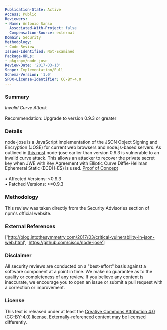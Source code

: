 ```yaml
---
Publication-State: Active
Access: Public
Reviewers:
- Name: Antonio Sanso
  Associated-With-Project: false
  Compensation-Source: external
Domain: Security
Methodology:
- Code-Review
Issues-Identified: Not-Examined
Package-URLs:
- pkg:npm/node-jose
Review-Date: '2017-03-13'
Scope: Implementation/Full
Schema-Version: '1.0'
SPDX-License-Identifier: CC-BY-4.0
---
```

### Summary
*Invalid Curve Attack*<br><br>Recommendation: Upgrade to version 0.9.3 or greater
### Details
node-jose is a JavaScript implementation of the JSON Object Signing and Encryption (JOSE) for current web browsers and node.js-based servers.  As outlined in [this post](http://blog.intothesymmetry.com/2017/03/critical-vulnerability-in-json-web.html) node-jose earlier than version 0.9.3 is vulnerable to an invalid curve attack. This allows an attacker to recover the private secret key when JWE with Key Agreement with Elliptic Curve Diffie-Hellman Ephemeral Static (ECDH-ES) is used.  [Proof of Concept](https://gist.github.com/asanso/fa25685348051ef6a28d49aa0f27a4ae)
<br><br>• Affected Versions: <0.9.3
<br>• Patched Versions: >=0.9.3
### Methodology
This review was taken directly from the Security Advisories section of npm's official website.
### External References
['http://blog.intothesymmetry.com/2017/03/critical-vulnerability-in-json-web.html', 'https://github.com/cisco/node-jose']
### Disclaimer
All security reviews are conducted on a "best-effort" basis against a software component at a point in time. We make no guarantee as to the quality or completeness of any review. If you believe any content is inaccurate, we encourage you to open an issue or submit a pull request with a correction or improvement.
### License
This text is released under at least the [Creative Commons Attribution 4.0 (CC-BY-4.0) license](https://creativecommons.org/licenses/by/4.0/legalcode.txt). Externally-referenced content may be licensed differently.
